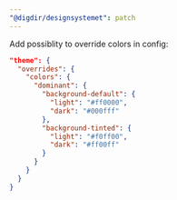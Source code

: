 ```yaml
---
"@digdir/designsystemet": patch
---
```


Add possiblity to override colors in config:
```json
"theme": {
  "overrides": {
    "colors": {
      "dominant": {
        "background-default": {
          "light": "#ff0000",
          "dark": "#000fff"
        },
        "background-tinted": {
          "light": "#f0ff00",
          "dark": "#ff00ff"
        }
      }
    }
  }
}
```
